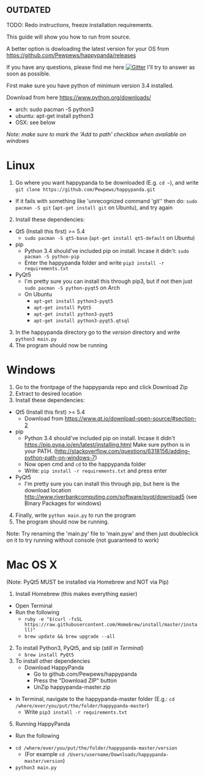 ## OUTDATED
TODO: Redo instructions, freeze installation requirements.

This guide will show you how to run from source.

A better option is dowloading the latest version
for your OS from
https://github.com/Pewpews/happypanda/releases

If you have any questions, please find me here
[![Gitter](https://badges.gitter.im/Join%20Chat.svg)](https://gitter.im/Pewpews/happypanda?utm_source=badge&utm_medium=badge&utm_campaign=pr-badge&utm_content=badge)  I'll try to answer as soon as possible.

First make sure you have python of minimum version 3.4 installed.

Download from here https://www.python.org/downloads/
- arch: sudo pacman -S python3
- ubuntu: apt-get install python3
- OSX: see below

*Note: make sure to mark the 'Add to path' checkbox when available on windows*

# Linux
1. Go where you want happypanda to be downloaded (E.g. `cd ~`), and write `git clone https://github.com/Pewpews/happypanda.git`
  - If it fails with something like 'unrecognized command 'git'' then do: `sudo pacman -S git` (`apt-get install git` on Ubuntu), and try again
2. Install these dependencies:
  - Qt5 (Install this first) >= 5.4
    + `sudo pacman -S qt5-base` (`apt-get install qt5-default` on Ubuntu)
  - pip
    + Python 3.4 should've included pip on install. Incase it didn't: `sudo pacman -S python-pip`
    + Enter the happypanda folder and write `pip3 install -r requirements.txt`
  - PyQt5
    + I'm pretty sure you can install this through pip3, but if not then just `sudo pacman -S python-pyqt5` on Arch
    + On Ubuntu
        - `apt-get install python3-pyqt5`
        - `apt-get install PyQt5`
        - `apt-get install python3-pyqt5`
        - `apt-get install python3-pyqt5.qtsql`
3. In the happypanda directory go to the *version* directory and write `python3 main.py`
4. The program should now be running

# Windows
1. Go to the frontpage of the happypanda repo and click Download Zip
2. Extract to desired location
3. Install these dependencies:
  - Qt5 (Install this first) >= 5.4
    + Download from https://www.qt.io/download-open-source/#section-2
  - pip
    + Python 3.4 should've included pip on install. Incase it didn't https://pip.pypa.io/en/latest/installing.html
    Make sure python is in your PATH. (http://stackoverflow.com/questions/6318156/adding-python-path-on-windows-7)
    + Now open cmd and `cd` to the happypanda folder
    + Write: `pip install -r requirements.txt` and press enter
  - PyQt5
    + I'm pretty sure you can install this through pip, but here is the download location
    http://www.riverbankcomputing.com/software/pyqt/download5 (see Binary Packages for windows)
4. Finally, write `python main.py` to run the program
5. The program should now be running.

Note: Try renaming the 'main.py' file to 'main.pyw' and then just doubleclick on it to try running without console (not guaranteed to work)

# Mac OS X
(Note: PyQt5 MUST be installed via Homebrew and NOT via Pip)

1. Install Homebrew (this makes everything easier)
  - Open Terminal
  - Run the following
     + `ruby -e "$(curl -fsSL https://raw.githubusercontent.com/Homebrew/install/master/install)"`
     + `brew update && brew upgrade --all`
    
2. To install Python3, PyQt5, and sip (*still in Terminal*)
     + `brew install PyQt5`
3. To install other dependencies
     - Download HappyPanda
        + Go to github.com/Pewpews/happypanda
        + Press the "Download ZIP" button
        + UnZip happypanda-master.zip
  - In Terminal, navigate to the happypanda-master folder (E.g.: `cd /where/ever/you/put/the/folder/happypanda-master`)
    + Write `pip3 install -r requirements.txt`
5. Running HappyPanda
  - Run the following
   + `cd /where/ever/you/put/the/folder/happypanda-master/version`
     + (For example `cd /Users/username/Downloads/happypanda-master/version`)
   + `python3 main.py`
